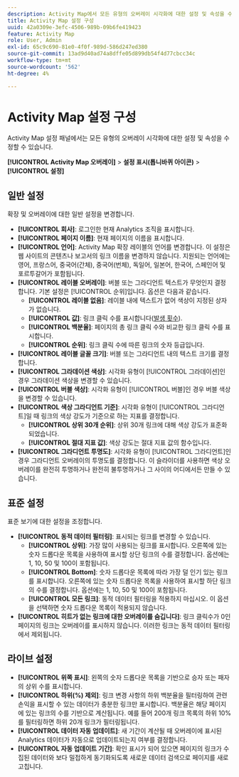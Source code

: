 ```yaml
---
description: Activity Map에서 모든 유형의 오버레이 시각화에 대한 설정 및 속성을 수정합니다.
title: Activity Map 설정 구성
uuid: 42a0309e-3efc-4506-989b-09b6fe419423
feature: Activity Map
role: User, Admin
exl-id: 65c9c690-81e0-4f0f-989d-586d247ed380
source-git-commit: 13ad9d40ad74a8dffe05d899db54f4d77cbcc34c
workflow-type: tm+mt
source-wordcount: '562'
ht-degree: 4%

---
```


# Activity Map 설정 구성

Activity Map 설정 패널에서는 모든 유형의 오버레이 시각화에 대한 설정 및 속성을 수정할 수 있습니다.

**[!UICONTROL Activity Map 오버레이]** > **설정 표시(톱니바퀴 아이콘)** > **[!UICONTROL 설정]**

## 일반 설정

확장 및 오버레이에 대한 일반 설정을 변경합니다.

* **[!UICONTROL 회사]**: 로그인한 현재 Analytics 조직을 표시합니다.
* **[!UICONTROL 페이지 이름]**: 현재 페이지의 이름을 표시합니다.
* **[!UICONTROL 언어]**: Activity Map 확장 레이블의 언어를 변경합니다. 이 설정은 웹 사이트의 콘텐츠나 보고서의 링크 이름을 변경하지 않습니다. 지원되는 언어에는 영어, 프랑스어, 중국어(간체), 중국어(번체), 독일어, 일본어, 한국어, 스페인어 및 포르투갈어가 포함됩니다.
* **[!UICONTROL 레이블 오버레이]**: 버블 또는 그라디언트 텍스트가 무엇인지 결정합니다. 기본 설정은 [!UICONTROL 순위]입니다. 옵션은 다음과 같습니다.
   * **[!UICONTROL 레이블 없음]**: 레이블 내에 텍스트가 없어 색상이 지정된 상자가 없습니다.
   * **[!UICONTROL 값]**: 링크 클릭 수를 표시합니다([발생 횟수](/help/components/metrics/occurrences.md)).
   * **[!UICONTROL 백분율]**: 페이지의 총 링크 클릭 수와 비교한 링크 클릭 수를 표시합니다.
   * **[!UICONTROL 순위]**: 링크 클릭 수에 따른 링크의 숫자 등급입니다.
* **[!UICONTROL 레이블 글꼴 크기]**: 버블 또는 그라디언트 내의 텍스트 크기를 결정합니다.
* **[!UICONTROL 그라데이션 색상]**: 시각화 유형이 [!UICONTROL 그라데이션]인 경우 그라데이션 색상을 변경할 수 있습니다.
* **[!UICONTROL 버블 색상]**: 시각화 유형이 [!UICONTROL 버블]인 경우 버블 색상을 변경할 수 있습니다.
* **[!UICONTROL 색상 그라디언트 기준]**: 시각화 유형이 [!UICONTROL 그라디언트]일 때 링크의 색상 강도가 기준으로 하는 지표를 결정합니다.
   * **[!UICONTROL 상위 30개 순위]**: 상위 30개 링크에 대해 색상 강도가 표준화되었습니다.
   * **[!UICONTROL 절대 지표 값]**: 색상 강도는 절대 지표 값의 함수입니다.
* **[!UICONTROL 그라디언트 투명도]**: 시각화 유형이 [!UICONTROL 그라디언트]인 경우 그라디언트 오버레이의 투명도를 결정합니다. 이 슬라이더를 사용하면 색상 오버레이를 완전히 투명하거나 완전히 불투명하거나 그 사이의 어디에서든 만들 수 있습니다.

## 표준 설정

표준 보기에 대한 설정을 조정합니다.

* **[!UICONTROL 동적 데이터 필터링]**: 표시되는 링크를 변경할 수 있습니다.
   * **[!UICONTROL 상위]**: 가장 많이 사용되는 링크를 표시합니다. 오른쪽에 있는 숫자 드롭다운 목록을 사용하여 표시할 상단 링크의 수를 결정합니다. 옵션에는 1, 10, 50 및 100이 포함됩니다.
   * **[!UICONTROL Bottom]**: 숫자 드롭다운 목록에 따라 가장 덜 인기 있는 링크를 표시합니다. 오른쪽에 있는 숫자 드롭다운 목록을 사용하여 표시할 하단 링크의 수를 결정합니다. 옵션에는 1, 10, 50 및 100이 포함됩니다.
   * **[!UICONTROL 모든 링크]**: 동적 데이터 필터링을 적용하지 마십시오. 이 옵션을 선택하면 숫자 드롭다운 목록이 적용되지 않습니다.
* **[!UICONTROL 히트가 없는 링크에 대한 오버레이를 숨깁니다]**: 링크 클릭수가 0인 페이지의 링크는 오버레이를 표시하지 않습니다. 이러한 링크는 동적 데이터 필터링에서 제외됩니다.

## 라이브 설정

* **[!UICONTROL 위쪽 표시]**: 왼쪽의 숫자 드롭다운 목록을 기반으로 승자 또는 패자의 상위 수를 표시합니다.
* **[!UICONTROL 하위(%) 제외]**: 링크 변경 사항의 하위 백분율을 필터링하여 관련 손익을 표시할 수 있는 데이터가 충분한 링크만 표시합니다. 백분율은 해당 페이지에 있는 링크의 수를 기반으로 계산됩니다. 예를 들어 200개 링크 목록의 하위 10%를 필터링하면 하위 20개 링크가 필터링됩니다.
* **[!UICONTROL 데이터 자동 업데이트]**: 새 기간이 계산될 때 오버레이에 표시된 Analytics 데이터가 자동으로 업데이트되는지 여부를 결정합니다.
* **[!UICONTROL 자동 업데이트 기간]**: 확인 표시가 되어 있으면 페이지의 링크가 수집된 데이터와 보다 밀접하게 동기화되도록 새로운 데이터 검색으로 페이지를 새로 고칩니다.
